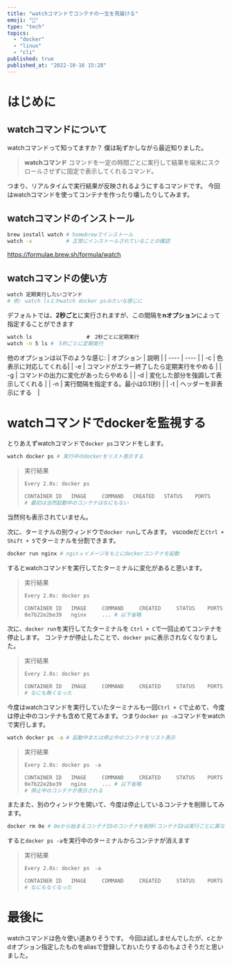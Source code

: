 ```yaml
---
title: "watchコマンドでコンテナの一生を見届ける"
emoji: "🎉"
type: "tech"
topics:
  - "docker"
  - "linux"
  - "cli"
published: true
published_at: "2022-10-16 15:28"
---
```


# はじめに
## watchコマンドについて
watchコマンドって知ってますか？
僕は恥ずかしながら最近知りました。

> **watchコマンド**
> コマンドを一定の時間ごとに実行して結果を端末にスクロールさせずに固定で表示してくれるコマンド。

つまり、リアルタイムで実行結果が反映されるようにするコマンドです。
今回はwatchコマンドを使ってコンテナを作ったり壊したりしてみます。

## watchコマンドのインストール
```bash
brew install watch # homebrewでインストール
watch -v           # 正常にインストールされていることの確認
```
https://formulae.brew.sh/formula/watch

## watchコマンドの使い方
```bash
watch 定期実行したいコマンド
# 例: watch lsとかwatch docker psみたいな感じに
```
デフォルトでは、**2秒ごと**に実行されますが、この間隔を**nオプション**によって指定することができます

```bash
watch ls 　　　　　　　　　　#　2秒ごとに定期実行
watch -n 5 ls #　5秒ごとに定期実行
```

他のオプションは以下のような感じ:
| オプション | 説明 |
| ---- | ---- |
| -c | 色表示に対応してくれる|
| -e | コマンドがエラー終了したら定期実行をやめる |
| -g | コマンドの出力に変化があったらやめる |
| -d | 変化した部分を強調して表示してくれる |
| -n | 実行間隔を指定する。最小は0.1(秒) |
| -t | ヘッダーを非表示にする　|

# watchコマンドでdockerを監視する
とりあえずwatchコマンドで`docker ps`コマンドをします。
```bash
watch docker ps # 実行中のdockerをリスト表示する
```
> 実行結果
> ```bash
> Every 2.0s: docker ps
>
> CONTAINER ID   IMAGE     COMMAND   CREATED   STATUS    PORTS     NAMES
> # 最初は当然起動中のコンテナはなにもない
> ```

当然何も表示されていません。

次に、ターミナルの別ウィンドウで`docker run`してみます。
vscodeだと`Ctrl + Shift + 5`でターミナルを分割できます。
```bash
docker run nginx # nginｘイメージをもとにdockerコンテナを起動
```

するとwatchコマンドを実行してたターミナルに変化があると思います。
> 実行結果
> ```bash
> Every 2.0s: docker ps
> 
> CONTAINER ID   IMAGE     COMMAND     CREATED     STATUS    PORTS     NAMES
> 0e7b22e2be39   nginx     ... # 以下省略
> ```

次に、`docker run`を実行してたターミナルを `Ctrl + C`で一回止めてコンテナを停止します。
コンテナが停止したことで、`docker ps`に表示されなくなりました。
> 実行結果
>```bash
> Every 2.0s: docker ps 
>
> CONTAINER ID   IMAGE     COMMAND     CREATED     STATUS    PORTS     NAMES
> # なにも無くなった
> ```

今度はwatchコマンドを実行していたターミナルも一回`Ctrl + C`で止めて、今度は停止中のコンテナも含めて見てみます。つまり`docker ps -a`コマンドをwatchで実行します。
```bash
watch docker ps -a # 起動中または停止中のコンテナをリスト表示
```
> 実行結果
>```bash
> Every 2.0s: docker ps　-a
>
> CONTAINER ID   IMAGE     COMMAND     CREATED     STATUS    PORTS     NAMES
> 0e7b22e2be39   nginx     ... # 以下省略
> # 停止中のコンテナが表示される
> ```

またまた、別のウィンドウを開いて、今度は停止しているコンテナを削除してみます。
```bash
docker rm 0e # 0eから始まるコンテナIDのコンテナを削除(コンテナIDは実行ごとに異なる)
```

すると`docker ps -a`を実行中のターミナルからコンテナが消えます
> 実行結果
> ```bash
> Every 2.0s: docker ps　-a
> 
> CONTAINER ID   IMAGE     COMMAND     CREATED     STATUS    PORTS     NAMES
> # なにもなくなった
> ```

# 最後に
watchコマンドは色々使い道ありそうです。
今回は試しませんでしたが、cとかdオプション指定したものをaliasで登録しておいたりするのもよさそうだと思いました。
